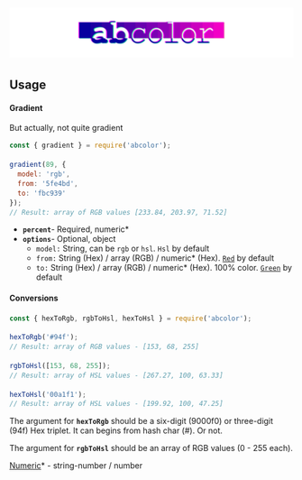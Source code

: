 # ![abcolor](header.png)
## Usage
#### Gradient
But actually, not quite gradient
```js
const { gradient } = require('abcolor');

gradient(89, {
  model: 'rgb',
  from: '5fe4bd',
  to: 'fbc939'
});
// Result: array of RGB values [233.84, 203.97, 71.52]
```
  - **`percent`**- Required, numeric*
  - **`options`**- Optional, object
    - `model:` String, can be `rgb` or `hsl`. `Hsl` by default
    - `from:` String (Hex) / array (RGB) / numeric* (Hex). [`Red`](http://www.colorhexa.com/ff0000) by default
    - `to:` String (Hex) / array (RGB) / numeric* (Hex). 100% color. [`Green`](http://www.colorhexa.com/00ff00) by default

#### Conversions
```js
const { hexToRgb, rgbToHsl, hexToHsl } = require('abcolor');

hexToRgb('#94f');
// Result: array of RGB values - [153, 68, 255]

rgbToHsl([153, 68, 255]);
// Result: array of HSL values - [267.27, 100, 63.33]

hexToHsl('00a1f1');
// Result: array of HSL values - [199.92, 100, 47.25]
```
The argument for **`hexToRgb`** should be a six-digit (9000f0) or three-digit (94f) Hex triplet. It can begins from hash char (#). Or not.

The argument for **`rgbToHsl`** should be an array of RGB values (0 - 255 each).

[Numeric](https://github.com/blukai/abcolor/blob/master/src/utility/index.js#L1)* - string-number / number
